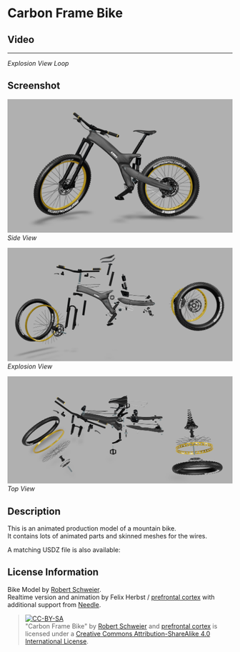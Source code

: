 # Carbon Frame Bike

## Video

---

_Explosion View Loop_

## Screenshot

![Side View](screenshots/20220617-side-view.png)  
_Side View_  

![Explosion View](screenshots/20220617-explosion-view.png)  
_Explosion View_  

![Top View](screenshots/20220617-top-view.png)  
_Top View_  

## Description

This is an animated production model of a mountain bike.  
It contains lots of animated parts and skinned meshes for the wires.  

A matching USDZ file is also available: 

## License Information

Bike Model by [Robert Schweier](http://www.roberts-bikes.de/).  
Realtime version and animation by Felix Herbst / [prefrontal cortex](https://prefrontalcortex.de) with additional support from [Needle](https://needle.tools).  

> [![CC-BY-SA](https://licensebuttons.net/l/by-sa/4.0/88x31.png)](http://creativecommons.org/licenses/by-sa/4.0/)  
"Carbon Frame Bike" by [Robert Schweier](http://www.roberts-bikes.de/) and [prefrontal cortex](https://prefrontalcortex.de) is licensed under a [Creative Commons Attribution-ShareAlike 4.0 International License](http://creativecommons.org/licenses/by-sa/4.0/).  